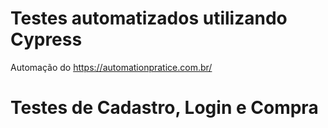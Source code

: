 # Testes automatizados utilizando Cypress
Automação do https://automationpratice.com.br/
# Testes de Cadastro, Login e Compra
